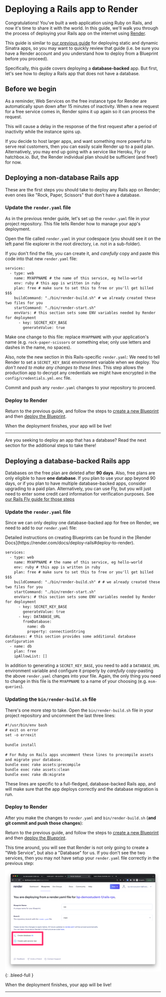 # Deploying a Rails app to Render

Congratulations! You've built a web application using Ruby on Rails, and now it's time to share it with the world. In this guide, we'll walk you through the process of deploying your Rails app on the internet using [Render](https://render.com). 

This guide is similar to [our previous guide](https://learn.firstdraft.com/lessons/214-deploying-to-render) for deploying static and dynamic Sinatra apps, so you may want to quickly review that guide (i.e. be sure you have a Render account and you understand how to deploy from a Blueprint before you proceed).

Specifically, this guide covers deploying a **database-backed** app. But first, let's see how to deploy a Rails app that does not have a database.

## Before we begin

As a reminder, Web Services on the free instance type for Render are automatically spun down after 15 minutes of inactivity. When a new request for a free service comes in, Render spins it up again so it can process the request.

This will cause a delay in the response of the first request after a period of inactivity while the instance spins up.

If you decide to host larger apps, and want something more powerful to serve real customers, then you can easily scale Render up to a paid plan. Alternatively, you may end up going with a service like Heroku, Fly or hatchbox.io. But, the Render individual plan should be sufficient (and free!) for now.

## Deploying a non-database Rails app

These are the first steps you should take to deploy any Rails app on Render; even ones like "Rock, Paper, Scissors" that don't have a database.

### Update the `render.yaml` file

As in the previous render guide, let's set up the `render.yaml` file in your project repository. This file tells Render how to manage your app's deployment.

Open the file called `render.yaml` in your codespace (you should see it on the left panel file explorer in the root directory, i.e. not in a sub-folder). 

If you don't find the file, you can create it, and _carefully_ copy and paste this code into that new `render.yaml` file:

```yaml{3,8-10}
services:
  - type: web
    name: MYAPPNAME # the name of this service, eg hello-world
    env: ruby # this app is written in ruby
    plan: free # make sure to set this to free or you'll get billed $$$
    buildCommand: "./bin/render-build.sh" # we already created these two files for you
    startCommand: "./bin/render-start.sh"
    envVars: # this section sets some ENV variables needed by Render for deployment
      - key: SECRET_KEY_BASE
        generateValue: true
```

Make one change to this file: replace `MYAPPNAME` with your application's name (e.g. `rock-paper-scissors` or something else; only use letters and dashes in the name, no spaces). 

Also, note the new section in this Rails-specific `render.yaml`: We need to tell Render to set a `SECRET_KEY_BASE` environment variable when we deploy. _You don't need to make any changes to these lines_. This step allows the production app to decrypt any credentials we might have encrypted in the `config/credentials.yml.enc` file.

Commit and push any `render.yaml` changes to your repository to proceed.

### Deploy to Render

Return to the previous guide, and follow the steps to [create a new Blueprint](https://learn.firstdraft.com/lessons/214#create-a-new-blueprint) and then [deploy the Blueprint](https://learn.firstdraft.com/lessons/214#deploy-your-blueprint).

When the deployment finishes, your app will be live!

---

Are you seeking to deploy an app that has a database? Read the next section for the additional steps to take there!

## Deploying a database-backed Rails app

<div class="bg-red-100 py-1 px-5" markdown="1">

Databases on the free plan are deleted after **90 days**. Also, free plans are only eligible to have **one database**. If you plan to use your app beyond 90 days, or if you plan to have multiple database-backed apps, consider upgrading to a paid plan. Alternatively, you can use Fly, but you will just need to enter some credit card information for verification purposes. See [our Rails Fly guide for those steps](TODO)
</div>

### Update the `render.yaml` file

Since we can only deploy one database-backed app for free on Render, we need to add to our `render.yaml` file:

<aside markdown="1">
Detailed instructions on creating Blueprints can be found in the [Render Docs](https://render.com/docs/deploy-rails#deploy-to-render).
</aside>

```yaml{3,8-18}
services:
  - type: web
    name: MYAPPNAME # the name of this service, eg hello-world
    env: ruby # this app is written in ruby
    plan: free # make sure to set this to free or you'll get billed $$$
    buildCommand: "./bin/render-build.sh" # # we already created these two files for you
    startCommand: "./bin/render-start.sh"
    envVars: # this section sets some ENV variables needed by Render for deployment
      - key: SECRET_KEY_BASE
        generateValue: true
      - key: DATABASE_URL
        fromDatabase:
          name: db
          property: connectionString
databases: # this section provides some additional database configuration
  - name: db
    plan: free
    ipAllowList: []
```

In addition to generating a `SECRET_KEY_BASE`, you need to add a `DATABASE_URL` environment variable and configure it properly by _carefully_ copy-pasting the above `render.yaml` changes into your file. Again, the only thing you need to change in this file is the `MYAPPNAME` to a name of your choosing (e.g. `msm-queries`).

### Updating the `bin/render-build.sh` file

There's one more step to take. Open the `bin/render-build.sh` file in your project repository and uncomment the last three lines:

```bash{8-10}
#!/usr/bin/env bash
# exit on error
set -o errexit

bundle install

# For Ruby on Rails apps uncomment these lines to precompile assets and migrate your database.
bundle exec rake assets:precompile
bundle exec rake assets:clean
bundle exec rake db:migrate
```

These lines are specific to a full-fledged, database-backed Rails app, and will make sure that the app deploys correctly and the database migration is run.

### Deploy to Render

After you make the changes to `render.yaml` and `bin/render-build.sh` (**and git commit and push those changes**): 

Return to the previous guide, and follow the steps to [create a new Blueprint](https://learn.firstdraft.com/lessons/214#create-a-new-blueprint) and then [deploy the Blueprint](https://learn.firstdraft.com/lessons/214#deploy-your-blueprint).

This time around, you will see that Render is not only going to create a "Web Service", but also a "Database" for us. If you don't see the two services, then you may not have setup your `render.yaml` file correctly in the previous step:

![](/assets/creating-db-and-webservice.png)
{: .bleed-full }

When the deployment finishes, your app will be live!

---
